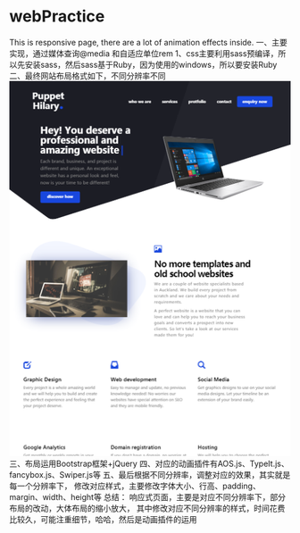 # webPractice
This is responsive page, there are a lot of animation effects inside.
一、主要实现，通过媒体查询@media 和自适应单位rem
1、css主要利用sass预编译，所以先安装sass，然后sass基于Ruby，因为使用的windows，所以要安装Ruby
二、最终网站布局格式如下，不同分辨率不同
![static/image](https://github.com/HilaryHA/webPractice/blob/master/static/image/wp_1.png)
三、布局运用Bootstrap框架+jQuery
四、对应的动画插件有AOS.js、TypeIt.js、fancybox.js、Swiper.js等
五、最后根据不同分辨率，调整对应的效果，其实就是每一个分辨率下，
    修改对应样式，主要修改字体大小、行高、padding、margin、width、height等
总结：
响应式页面，主要是对应不同分辨率下，部分布局的改动，大体布局的缩小放大，
其中修改对应不同分辨率的样式，时间花费比较久，可能注重细节，哈哈，然后是动画插件的运用
